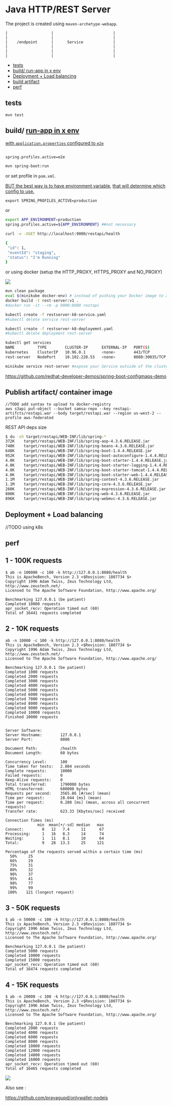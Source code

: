 
Java HTTP/REST Server
==========================

The project is created using `maven-archetype-webapp`.

```
|                   |                          |
|                   |                          |
|    /endpoint      |      Service             |
|                   |                          |
|                   |                          |
|                   |                          |

```


- [tests](#tests)
- [build/ run-app in x env](#run-app-in-x-env)
- [Deployment + Load balancing](#Deployment-+-Load-balancing)
- [build artifact](#build-artifact)
- [perf](#perf)

tests
-----

```
mvn test
```

build/ [run-app in x env](http://docs.spring.io/spring-boot/docs/current/maven-plugin/examples/run-profiles.html)
----------------------------------------------------------------------------------------------------------

[with `application.properties` configured to `e2e`](http://stackoverflow.com/a/35757421/432903)

```bash

spring.profiles.active=e2e

mvn spring-boot:run
```

or set profile in `pom.xml`.

[BUT the best way is to have environment variable](http://stackoverflow.com/a/35534970/432903),
[that will determine which config to use.](http://stackoverflow.com/a/38337109/432903)

```
export SPRING_PROFILES_ACTIVE=production
```

or

```bash
export APP_ENVIRONMENT=production
spring.profiles.active=${APP_ENVIRONMENT} ##not necessary
```

```bash
curl -v -XGET http://localhost:9000/restapi/health

{
 "id": 1,
 "eventId": "staging",
 "status": "I'm Running"
}

```

or using docker (setup the HTTP_PROXY, HTTPS_PROXY and NO_PROXY)

![](docker_proxy.png)

```bash
mvn clean package
eval $(minikube docker-env) # instead of pushing your Docker image to a registry, you can simply build the image using the same Docker host as the Minikube VM
docker build -t rest-server:v1 .
#docker run -it --rm -p 9000:8080 restapi

kubectl create -f restserver-k8-service.yaml
#kubectl delete service rest-server

kubectl create -f restserver-k8-deployemnt.yaml
#kubectl delete deployment rest-server

kubectl get services
NAME          TYPE        CLUSTER-IP      EXTERNAL-IP   PORT(S)          AGE
kubernetes    ClusterIP   10.96.0.1       <none>        443/TCP          2d
rest-server   NodePort    10.102.228.53   <none>        8080:30035/TCP   5m

minikube service rest-server #expose your Service outside of the cluster
```

https://github.com/redhat-developer-demos/spring-boot-configmaps-demo

Publish artifact/ container image
---------------------------

```
//TODO add syntax to upload to docker-registry
aws s3api put-object --bucket samsa-repo --key restapi-artifcts/restapi.war --body target/restapi.war --region us-west-2 --profile aws-federated
```


REST API deps size

```bash
$ du -sh target/restapi/WEB-INF/lib/spring-*
372K	target/restapi/WEB-INF/lib/spring-aop-4.3.6.RELEASE.jar
748K	target/restapi/WEB-INF/lib/spring-beans-4.3.6.RELEASE.jar
648K	target/restapi/WEB-INF/lib/spring-boot-1.4.4.RELEASE.jar
952K	target/restapi/WEB-INF/lib/spring-boot-autoconfigure-1.4.4.RELEASE.jar
4.0K	target/restapi/WEB-INF/lib/spring-boot-starter-1.4.4.RELEASE.jar
4.0K	target/restapi/WEB-INF/lib/spring-boot-starter-logging-1.4.4.RELEASE.jar
4.0K	target/restapi/WEB-INF/lib/spring-boot-starter-tomcat-1.4.4.RELEASE.jar
4.0K	target/restapi/WEB-INF/lib/spring-boot-starter-web-1.4.4.RELEASE.jar
1.1M	target/restapi/WEB-INF/lib/spring-context-4.3.6.RELEASE.jar
1.1M	target/restapi/WEB-INF/lib/spring-core-4.3.6.RELEASE.jar
260K	target/restapi/WEB-INF/lib/spring-expression-4.3.6.RELEASE.jar
800K	target/restapi/WEB-INF/lib/spring-web-4.3.6.RELEASE.jar
896K	target/restapi/WEB-INF/lib/spring-webmvc-4.3.6.RELEASE.jar
```

Deployment + Load balancing
-----

//TODO using k8s

perf
----

1 - 100K requests
-----------------

```
$ ab -n 100000 -c 100 -k http://127.0.0.1:8080/health
This is ApacheBench, Version 2.3 <$Revision: 1807734 $>
Copyright 1996 Adam Twiss, Zeus Technology Ltd, http://www.zeustech.net/
Licensed to The Apache Software Foundation, http://www.apache.org/

Benchmarking 127.0.0.1 (be patient)
Completed 10000 requests
apr_socket_recv: Operation timed out (60)
Total of 16441 requests completed
```

2 - 10K requests
----------------

```
ab -n 10000 -c 100 -k http://127.0.0.1:8080/health
This is ApacheBench, Version 2.3 <$Revision: 1807734 $>
Copyright 1996 Adam Twiss, Zeus Technology Ltd, http://www.zeustech.net/
Licensed to The Apache Software Foundation, http://www.apache.org/

Benchmarking 127.0.0.1 (be patient)
Completed 1000 requests
Completed 2000 requests
Completed 3000 requests
Completed 4000 requests
Completed 5000 requests
Completed 6000 requests
Completed 7000 requests
Completed 8000 requests
Completed 9000 requests
Completed 10000 requests
Finished 10000 requests


Server Software:
Server Hostname:        127.0.0.1
Server Port:            8080

Document Path:          /health
Document Length:        60 bytes

Concurrency Level:      100
Time taken for tests:   2.804 seconds
Complete requests:      10000
Failed requests:        0
Keep-Alive requests:    0
Total transferred:      1790000 bytes
HTML transferred:       600000 bytes
Requests per second:    3565.86 [#/sec] (mean)
Time per request:       28.044 [ms] (mean)
Time per request:       0.280 [ms] (mean, across all concurrent requests)
Transfer rate:          623.33 [Kbytes/sec] received

Connection Times (ms)
              min  mean[+/-sd] median   max
Connect:        0   12   7.4     11      67
Processing:     1   16   8.3     14      74
Waiting:        1   11   8.1     10      64
Total:          9   28  13.3     25     121

Percentage of the requests served within a certain time (ms)
  50%     25
  66%     29
  75%     31
  80%     32
  90%     37
  95%     41
  98%     77
  99%     99
 100%    121 (longest request)
```

3 - 50K requests
----------------

```
$ ab -n 50000 -c 100 -k http://127.0.0.1:8080/health
This is ApacheBench, Version 2.3 <$Revision: 1807734 $>
Copyright 1996 Adam Twiss, Zeus Technology Ltd, http://www.zeustech.net/
Licensed to The Apache Software Foundation, http://www.apache.org/

Benchmarking 127.0.0.1 (be patient)
Completed 5000 requests
Completed 10000 requests
Completed 15000 requests
apr_socket_recv: Operation timed out (60)
Total of 16474 requests completed
```

4 - 15K requests
----------------

```
$ ab -n 20000 -c 100 -k http://127.0.0.1:8080/health
This is ApacheBench, Version 2.3 <$Revision: 1807734 $>
Copyright 1996 Adam Twiss, Zeus Technology Ltd, http://www.zeustech.net/
Licensed to The Apache Software Foundation, http://www.apache.org/

Benchmarking 127.0.0.1 (be patient)
Completed 2000 requests
Completed 4000 requests
Completed 6000 requests
Completed 8000 requests
Completed 10000 requests
Completed 12000 requests
Completed 14000 requests
Completed 16000 requests
apr_socket_recv: Operation timed out (60)
Total of 16465 requests completed
```

![](spring_perf.png)

Also see :

https://github.com/prayagupd/onlywallet-nodejs

